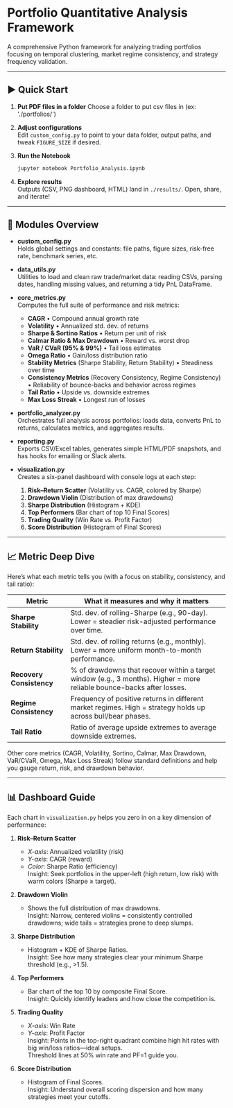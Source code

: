 ﻿# Portfolio Quantitative Analysis Framework

A comprehensive Python framework for analyzing trading portfolios focusing on temporal clustering, market regime consistency, and strategy frequency validation.

---

## :arrow_forward: Quick Start
1. **Put PDF files in a folder**
Choose a folder to put csv files in (ex: './portfolios/')

2. **Adjust configurations**  
Edit `custom_config.py` to point to your data folder, output paths, and tweak `FIGURE_SIZE` if desired.

3. **Run the Notebook**
   ```bash
   jupyter notebook Portfolio_Analysis.ipynb
   ```

4. **Explore results**  
   Outputs (CSV, PNG dashboard, HTML) land in `./results/`. Open, share, and iterate!

---

## :open_file_folder: Modules Overview

- **custom_config.py**  
  Holds global settings and constants: file paths, figure sizes, risk-free rate, benchmark series, etc.

- **data_utils.py**  
  Utilities to load and clean raw trade/market data: reading CSVs, parsing dates, handling missing values, and returning a tidy PnL DataFrame.

- **core_metrics.py**  
  Computes the full suite of performance and risk metrics:
   - **CAGR** • Compound annual growth rate
   - **Volatility** • Annualized std. dev. of returns
   - **Sharpe & Sortino Ratios** • Return per unit of risk
   - **Calmar Ratio & Max Drawdown** • Reward vs. worst drop
   - **VaR / CVaR (95% & 99%)** • Tail loss estimates
   - **Omega Ratio** • Gain/loss distribution ratio
   - **Stability Metrics** (Sharpe Stability, Return Stability) • Steadiness over time
   - **Consistency Metrics** (Recovery Consistency, Regime Consistency) • Reliability of bounce-backs and behavior across regimes
   - **Tail Ratio** • Upside vs. downside extremes
   - **Max Loss Streak** • Longest run of losses

- **portfolio_analyzer.py**  
  Orchestrates full analysis across portfolios: loads data, converts PnL to returns, calculates metrics, and aggregates results.

- **reporting.py**  
  Exports CSV/Excel tables, generates simple HTML/PDF snapshots, and has hooks for emailing or Slack alerts.

- **visualization.py**  
  Creates a six-panel dashboard with console logs at each step:
   1. **Risk–Return Scatter** (Volatility vs. CAGR, colored by Sharpe)
   2. **Drawdown Violin** (Distribution of max drawdowns)
   3. **Sharpe Distribution** (Histogram + KDE)
   4. **Top Performers** (Bar chart of top 10 Final Scores)
   5. **Trading Quality** (Win Rate vs. Profit Factor)
   6. **Score Distribution** (Histogram of Final Scores)

---

## :chart_with_upwards_trend: Metric Deep Dive

Here’s what each metric tells you (with a focus on stability, consistency, and tail ratio):

| Metric                   | What it measures and why it matters                                                                                    |
|--------------------------|------------------------------------------------------------------------------------------------------------------------|
| **Sharpe Stability**     | Std. dev. of rolling-Sharpe (e.g., 90-day). Lower = steadier risk-adjusted performance over time.                      |
| **Return Stability**     | Std. dev. of rolling returns (e.g., monthly). Lower = more uniform month-to-month performance.                         |
| **Recovery Consistency** | % of drawdowns that recover within a target window (e.g., 3 months). Higher = more reliable bounce-backs after losses. |
| **Regime Consistency**   | Frequency of positive returns in different market regimes. High = strategy holds up across bull/bear phases.           |
| **Tail Ratio**           | Ratio of average upside extremes to average downside extremes.                                                         |


Other core metrics (CAGR, Volatility, Sortino, Calmar, Max Drawdown, VaR/CVaR, Omega, Max Loss Streak) follow standard definitions and help you gauge return, risk, and drawdown behavior.

---

## :bar_chart: Dashboard Guide

Each chart in `visualization.py` helps you zero in on a key dimension of performance:

1. **Risk–Return Scatter** 
   - _X-axis_: Annualized volatility (risk)
   - _Y-axis_: CAGR (reward)
   - _Color_: Sharpe Ratio (efficiency)  
     Insight: Seek portfolios in the upper-left (high return, low risk) with warm colors (Sharpe ≥ target).

2. **Drawdown Violin** 
   - Shows the full distribution of max drawdowns.  
     Insight: Narrow, centered violins = consistently controlled drawdowns; wide tails = strategies prone to deep slumps.

3. **Sharpe Distribution** 
   - Histogram + KDE of Sharpe Ratios.  
     Insight: See how many strategies clear your minimum Sharpe threshold (e.g., >1.5).

4. **Top Performers** 
   - Bar chart of the top 10 by composite Final Score.  
     Insight: Quickly identify leaders and how close the competition is.

5. **Trading Quality** 
   - _X-axis_: Win Rate
   - _Y-axis_: Profit Factor  
     Insight: Points in the top-right quadrant combine high hit rates with big win/loss ratios—ideal setups.  
     Threshold lines at 50% win rate and PF=1 guide you.

6. **Score Distribution** 
   - Histogram of Final Scores.  
     Insight: Understand overall scoring dispersion and how many strategies meet your cutoffs.

